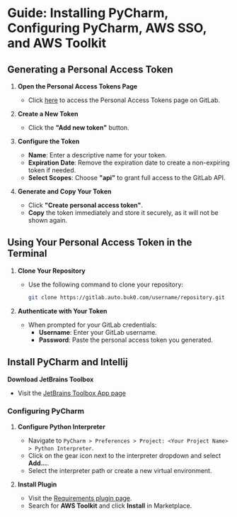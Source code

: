 # Guide: Installing PyCharm, Configuring PyCharm, AWS SSO, and AWS Toolkit

## Generating a Personal Access Token

1. **Open the Personal Access Tokens Page**
   - Click [here](https://gitlab.auto.buk0.com/-/user_settings/personal_access_tokens) to access the Personal Access Tokens page on GitLab.


2. **Create a New Token**
   - Click the **"Add new token"** button.

3. **Configure the Token**
   - **Name**: Enter a descriptive name for your token.
   - **Expiration Date**: Remove the expiration date to create a non-expiring token if needed.
   - **Select Scopes**: Choose **"api"** to grant full access to the GitLab API.

4. **Generate and Copy Your Token**
   - Click **"Create personal access token"**.
   - **Copy** the token immediately and store it securely, as it will not be shown again.

## Using Your Personal Access Token in the Terminal

1. **Clone Your Repository**
   - Use the following command to clone your repository:
     ```sh
     git clone https://gitlab.auto.buk0.com/username/repository.git
     ```

2. **Authenticate with Your Token**
   - When prompted for your GitLab credentials:
     - **Username**: Enter your GitLab username.
     - **Password**: Paste the personal access token you generated.


##

## Install PyCharm and Intellij
**Download JetBrains Toolbox**
   - Visit the [JetBrains Toolbox App page](https://www.jetbrains.com/toolbox-app/)

### Configuring PyCharm
1. **Configure Python Interpreter**
   - Navigate to `PyCharm > Preferences > Project: <Your Project Name> > Python Interpreter`.
   - Click on the gear icon next to the interpreter dropdown and select **Add...**.
   - Select the interpreter path or create a new virtual environment.

3. **Install Plugin**
   - Visit the [Requirements plugin page](https://plugins.jetbrains.com/plugin/10837-requirements/versions#tabs).
   - Search for **AWS Toolkit** and click **Install** in Marketplace.
